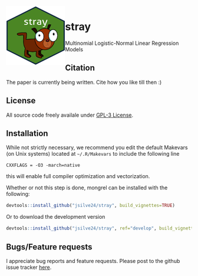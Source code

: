 <img align="left" width="160" height="160" src="inst/stray.png" />

# stray
Multinomial Logistic-Normal Linear Regression Models

## Citation ##
The paper is currently being written. Cite how you like till then :)

## License ##
All source code freely availale under [GPL-3 License](https://www.gnu.org/licenses/gpl-3.0.en.html). 

## Installation ##
While not strictly necessary, we recommend you edit the default Makevars (on Unix systems) located at `~/.R/Makevars` to include the following line
```
CXXFLAGS = -O3 -march=native
```
this will enable full compiler optimization and vectorization. 


Whether or not this step is done, mongrel can be installed with the following:

``` r
devtools::install_github("jsilve24/stray", build_vignettes=TRUE)
```
Or to download the development version

``` r
devtools::install_github("jsilve24/stray", ref="develop", build_vignettes=TRUE)
```


## Bugs/Feature requests ##
I appreciate bug reports and feature requests. Please post to the github issue tracker [here](https://github.com/jsilve24/stray/issues). 


